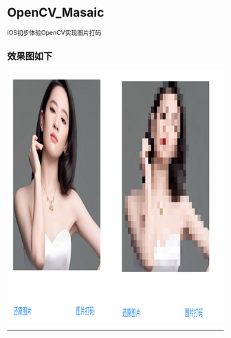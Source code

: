 # OpenCV_Masaic
iOS初步体验OpenCV实现图片打码



效果图如下
------------------------

<img src="https://github.com/andyysea/OpenCV_Masaic/blob/master/001.png" width=1086 height=590 />

----------------------------------------------------------------------------------------------------------------------------
